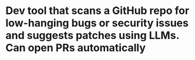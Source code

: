 # Dev tool that scans a GitHub repo for low-hanging bugs or security issues and suggests patches using LLMs. Can open PRs automatically
